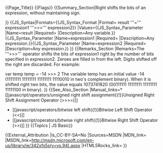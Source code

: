 {{Page_Title}}
{{Flags}}
{{Summary_Section|Right shifts the bits of an expression, without maintaining sign.

}}
{{JS_Syntax|Formats={{JS_Syntax_Format
|Format= result '''=''' expression1 '''&gt;&gt;&gt;''' expression2}}
|Values={{JS_Syntax_Parameter
|Name=result
|Required=
|Description=Any variable.}}{{JS_Syntax_Parameter
|Name=expression1
|Required=
|Description=Any expression.}}{{JS_Syntax_Parameter
|Name=expression2
|Required=
|Description=Any expression.}}
}}
{{Remarks_Section
|Remarks=The '''&gt;&gt;&gt;''' operator shifts the bits of expression1 right by the number of bits specified in expression2. Zeroes are filled in from the left. Digits shifted off the right are discarded. For example:

 var temp
 temp = -14 &gt;&gt;&gt; 2
The variable temp has an initial value -14 (11111111 11111111 11111111 11110010 in two's complement binary). When it is shifted right two bits, the value equals 1073741820 (00111111 11111111 11111111 11111100 in binary).
}}
{{See_Also_Section
|Manual_links=* [[javascript/operators/unsigned right shift assignment{{!}}Unsigned Right Shift Assignment Operator (&#62;&#62;&#62;=)]]
* [[javascript/operators/bitwise left shift{{!}}Bitwise Left Shift Operator (&#60;&#60;)]]
* [[javascript/operators/bitwise right shift{{!}}Bitwise Right Shift Operator (&#62;&#62;)]]
}}
{{Topics | JS Basic}}

{{External_Attribution
|Is_CC-BY-SA=No
|Sources=MSDN
|MDN_link=
|MSDN_link=http://msdn.microsoft.com/en-us/library/ie/342xfs5s(v=vs.94).aspx
|HTML5Rocks_link=
}}